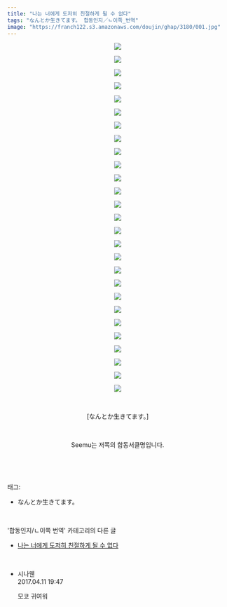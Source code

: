 ```yaml
---
title: "나는 너에게 도저히 친절하게 될 수 없다"
tags: "なんとか生きてます。 합동인지／ㄴ이쪽_번역"
image: "https://franch122.s3.amazonaws.com/doujin/ghap/3180/001.jpg"
---
```

<div class="article">
<p style="text-align: center; clear: none; float: none;"><img src="{{ site.imgserver4 }}/ghap/3180/001.jpg"/></p>
<p style="text-align: center; clear: none; float: none;"><img src="{{ site.imgserver4 }}/ghap/3180/002.jpg"/></p>
<p style="text-align: center; clear: none; float: none;"><img src="{{ site.imgserver4 }}/ghap/3180/003.jpg"/></p>
<p style="text-align: center; clear: none; float: none;"><img src="{{ site.imgserver4 }}/ghap/3180/004.jpg"/></p>
<p style="text-align: center; clear: none; float: none;"><img src="{{ site.imgserver4 }}/ghap/3180/005.jpg"/></p>
<p style="text-align: center; clear: none; float: none;"><img src="{{ site.imgserver4 }}/ghap/3180/006.jpg"/></p>
<p style="text-align: center; clear: none; float: none;"><img src="{{ site.imgserver4 }}/ghap/3180/007.jpg"/></p>
<p style="text-align: center; clear: none; float: none;"><img src="{{ site.imgserver4 }}/ghap/3180/008.jpg"/></p>
<p style="text-align: center; clear: none; float: none;"><img src="{{ site.imgserver4 }}/ghap/3180/009.jpg"/></p>
<p style="text-align: center; clear: none; float: none;"><img src="{{ site.imgserver4 }}/ghap/3180/010.jpg"/></p>
<p style="text-align: center; clear: none; float: none;"><img src="{{ site.imgserver4 }}/ghap/3180/011.jpg"/></p>
<p style="text-align: center; clear: none; float: none;"><img src="{{ site.imgserver4 }}/ghap/3180/012.jpg"/></p>
<p style="text-align: center; clear: none; float: none;"><img src="{{ site.imgserver4 }}/ghap/3180/013.jpg"/></p>
<p style="text-align: center; clear: none; float: none;"><img src="{{ site.imgserver4 }}/ghap/3180/014.jpg"/></p>
<p style="text-align: center; clear: none; float: none;"><img src="{{ site.imgserver4 }}/ghap/3180/015.jpg"/></p>
<p style="text-align: center; clear: none; float: none;"><img src="{{ site.imgserver4 }}/ghap/3180/016.jpg"/></p>
<p style="text-align: center; clear: none; float: none;"><img src="{{ site.imgserver4 }}/ghap/3180/017.jpg"/></p>
<p style="text-align: center; clear: none; float: none;"><img src="{{ site.imgserver4 }}/ghap/3180/018.jpg"/></p>
<p style="text-align: center; clear: none; float: none;"><img src="{{ site.imgserver4 }}/ghap/3180/019.jpg"/></p>
<p style="text-align: center; clear: none; float: none;"><img src="{{ site.imgserver4 }}/ghap/3180/020.jpg"/></p>
<p style="text-align: center; clear: none; float: none;"><img src="{{ site.imgserver4 }}/ghap/3180/021.jpg"/></p>
<p style="text-align: center; clear: none; float: none;"><img src="{{ site.imgserver4 }}/ghap/3180/022.jpg"/></p>
<p style="text-align: center; clear: none; float: none;"><img src="{{ site.imgserver4 }}/ghap/3180/023.jpg"/></p>
<p style="text-align: center; clear: none; float: none;"><img src="{{ site.imgserver4 }}/ghap/3180/024.jpg"/></p>
<p style="text-align: center; clear: none; float: none;"><img src="{{ site.imgserver4 }}/ghap/3180/025.jpg"/></p>
<p style="text-align: center; clear: none; float: none;"><img src="{{ site.imgserver4 }}/ghap/3180/026.jpg"/></p>
<p style="text-align: center; clear: none; float: none;"><img src="{{ site.imgserver4 }}/ghap/3180/027.jpg"/></p>
<p style="text-align: center; clear: none; float: none;"><br/></p>
<p style="text-align: center; clear: none; float: none;">[なんとか生きてます。]</p>
<p style="text-align: center; clear: none; float: none;"><br/></p>
<p style="text-align: center; clear: none; float: none;">Seemu는 저쪽의 합동서클명입니다.</p>
<p><br/></p>
</div><br/>
<div class="tagTrail">
<p>태그: </p>
<ul>
<li>なんとか生きてます。</li>
</ul>
</div><br/>
<div class="another">
<p>'합동인지/ㄴ이쪽 번역' 카테고리의 다른 글</p>
<ul>
<li><a href="/ghap_3180">나는 너에게 도저히 친절하게 될 수 없다</a></li>
</ul>
</div><br/>
<div class="cb_module cb_fluid">
<div class="cb_wrt cb_profile">
<div class="comment">
<ul>
<li class="cb_thumb_off" id="comment14963269">
<div class="cb_comment_area">
<div class="cb_info_area">
<div class="cb_section">
<span class="cb_nick_name">시나웬</span>
</div>
<div class="cb_section">
<span class="cb_date">2017.04.11 19:47 </span>
</div>
</div>
<div class="cb_dsc_comment">
<p class="cb_dsc">
											모코 귀여워
										</p>
</div>
</div></li>
</ul>
</div>
</div><!-- commentList close -->
</div><br/>
